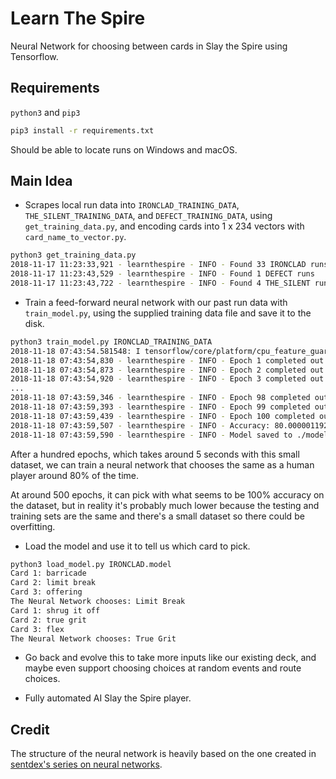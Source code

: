 # Learn The Spire

Neural Network for choosing between cards in Slay the Spire using Tensorflow.

## Requirements

`python3` and `pip3`

```bash
pip3 install -r requirements.txt
```
Should be able to locate runs on Windows and macOS.

## Main Idea

- Scrapes local run data into `IRONCLAD_TRAINING_DATA`, `THE_SILENT_TRAINING_DATA`, and `DEFECT_TRAINING_DATA`, using `get_training_data.py`, and encoding cards into 1 x 234 vectors with `card_name_to_vector.py`.

```bash
python3 get_training_data.py
2018-11-17 11:23:33,921 - learnthespire - INFO - Found 33 IRONCLAD runs
2018-11-17 11:23:43,529 - learnthespire - INFO - Found 1 DEFECT runs
2018-11-17 11:23:43,722 - learnthespire - INFO - Found 4 THE_SILENT runs
```

- Train a feed-forward neural network with our past run data with `train_model.py`, using the supplied training data file and save it to the disk.

```bash
python3 train_model.py IRONCLAD_TRAINING_DATA
2018-11-18 07:43:54.581548: I tensorflow/core/platform/cpu_feature_guard.cc:141] Your CPU supports instructions that this TensorFlow binary was not compiled to use: AVX2 FMA
2018-11-18 07:43:54,830 - learnthespire - INFO - Epoch 1 completed out of 100 loss: 650.9242441654205
2018-11-18 07:43:54,873 - learnthespire - INFO - Epoch 2 completed out of 100 loss: 550.7045561671257
2018-11-18 07:43:54,920 - learnthespire - INFO - Epoch 3 completed out of 100 loss: 473.46800112724304
...
2018-11-18 07:43:59,346 - learnthespire - INFO - Epoch 98 completed out of 100 loss: 19.377360731363297
2018-11-18 07:43:59,393 - learnthespire - INFO - Epoch 99 completed out of 100 loss: 19.127103462815285
2018-11-18 07:43:59,439 - learnthespire - INFO - Epoch 100 completed out of 100 loss: 18.884481981396675
2018-11-18 07:43:59,507 - learnthespire - INFO - Accuracy: 80.0000011920929%
2018-11-18 07:43:59,590 - learnthespire - INFO - Model saved to ./models/IRONCLAD.model
```

After a hundred epochs, which takes around 5 seconds with this small dataset, we can train a neural network that chooses the same as a human player around 80% of the time.

At around 500 epochs, it can pick with what seems to be 100% accuracy on the dataset, but in reality it's probably much lower because the testing and training sets are the same and there's a small dataset so there could be overfitting.

- Load the model and use it to tell us which card to pick.

```bash
python3 load_model.py IRONCLAD.model
Card 1: barricade
Card 2: limit break
Card 3: offering
The Neural Network chooses: Limit Break
Card 1: shrug it off
Card 2: true grit
Card 3: flex
The Neural Network chooses: True Grit
```

- Go back and evolve this to take more inputs like our existing deck, and maybe even support choosing choices at random events and route choices.

- Fully automated AI Slay the Spire player.

## Credit

The structure of the neural network is heavily based on the one created in [sentdex's series on neural networks](https://www.youtube.com/watch?v=oYbVFhK_olY).
